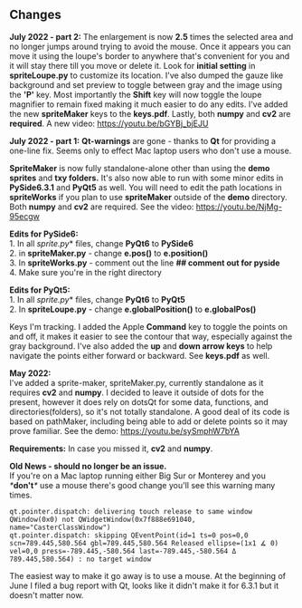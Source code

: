 ## Changes
**July 2022 - part 2:**
The enlargement is now **2.5** times the selected area and no longer jumps around trying to avoid the mouse. Once it appears you can move it using the loupe's border to anywhere that's convenient for you and it will stay there till you move or delete it. Look for **initial setting** in **spriteLoupe.py** to customize its location.  I've also dumped the gauze like background and set preview to toggle between gray and the image using the **'P'** key.  Most importantly the **Shift** key will now toggle the loupe magnifier to remain fixed making it much easier to do any edits. I've added the new **spriteMaker** keys to the **keys.pdf**.  Lastly, both **numpy** and **cv2** are **required**.  A new video: <https://youtu.be/bGYBj_bjEJU>

**July 2022 - part 1:**
**Qt-warnings** are gone - thanks to **Qt** for providing a one-line fix. Seems only to effect Mac laptop users who don't use a mouse.

 **SpriteMaker** is now fully standalone-alone other than using the **demo sprites** and **txy folders.**  It's also now able to run with some minor edits in **PySide6.3.1**  and **PyQt5** as well.  You will need to edit the path locations in **spriteWorks** if you plan to use **spriteMaker** outside of the **demo** directory. Both **numpy** and **cv2** are required. See the video: <https://youtu.be/NjMg-95ecgw>
              
**Edits for PySide6:**     
    1. In all **sprite*.py** files, change **PyQt6** to **PySide6**  
    2. in **spriteMaker.py** - change **e.pos()** to **e.position()**      
    3. In **spriteWorks.py** - comment out the line **## comment out for pyside**    
    4. Make sure you're in the right directory

 **Edits for PyQt5:**     
    1. In all **sprite*.py** files, change **PyQt6** to **PyQt5**   
    2. In  **spriteLoupe.py** - change **e.globalPosition()** to **e.globalPos()**  
    

Keys I'm tracking. I added the Apple **Command** key to toggle the points on and off, it makes it easier to see the contour that way, especially against the gray background. I've also added the **up** and **down arrow keys** to help navigate the points either forward or backward.  See **keys.pdf** as well.

 
**May 2022:**       
I've added a sprite-maker, spriteMaker.py, currently standalone as it requires **cv2** and **numpy**. I decided to leave it outside of dots for the present, however it does rely on dotsQt for some data, functions, and directories(folders), so it's not totally standalone. A good deal of its code is based on pathMaker, including being able to add or delete points so it may prove familiar. See the demo: <https://youtu.be/sySmphW7bYA>

**Requirements:**
In case you missed it,  **cv2** and **numpy**. 

**Old News - should no longer be an issue.**  
If you're on a Mac laptop running either Big Sur or Monterey and you _*_**don't**_*_ use a mouse there's good change you'll see this warning many times.        
 
    qt.pointer.dispatch: delivering touch release to same window QWindow(0x0) not QWidgetWindow(0x7f888e691040, name="CasterClassWindow")
    qt.pointer.dispatch: skipping QEventPoint(id=1 ts=0 pos=0,0 scn=789.445,580.564 gbl=789.445,580.564 Released ellipse=(1x1 ∡ 0) vel=0,0 press=-789.445,-580.564 last=-789.445,-580.564 Δ 789.445,580.564) : no target window

The easiest way to make it go away is to use a mouse. At the beginning of June I filed a bug report with Qt, looks like it didn't make it for 6.3.1 but it doesn't matter now.
